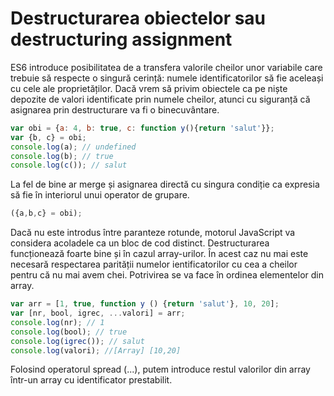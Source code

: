 # Destructurarea obiectelor sau destructuring assignment

ES6 introduce posibilitatea de a transfera valorile cheilor unor variabile care trebuie să respecte o singură cerință: numele identificatorilor să fie aceleași cu cele ale proprietăților. Dacă vrem să privim obiectele ca pe niște depozite de valori identificate prin numele cheilor, atunci cu siguranță că asignarea prin destructurare va fi o binecuvântare.

```javascript
var obi = {a: 4, b: true, c: function y(){return 'salut'}};
var {b, c} = obi;
console.log(a); // undefined
console.log(b); // true
console.log(c()); // salut
```

La fel de bine ar merge și asignarea directă cu singura condiție ca expresia să fie în interiorul unui operator de grupare.

```javascript
({a,b,c} = obi);
```

Dacă nu este introdus între paranteze rotunde, motorul JavaScript va considera acoladele ca un bloc de cod distinct.
Destructurarea funcționează foarte bine și în cazul array-urilor. În acest caz nu mai este necesară respectarea parității numelor ientificatorilor cu cea a cheilor pentru că nu mai avem chei. Potrivirea se va face în ordinea elementelor din array.

```javascript
var arr = [1, true, function y () {return 'salut'}, 10, 20];
var [nr, bool, igrec, ...valori] = arr;
console.log(nr); // 1
console.log(bool); // true
console.log(igrec()); // salut
console.log(valori); //[Array] [10,20]
```

Folosind operatorul spread (...), putem introduce restul valorilor din array într-un array cu identificator prestabilit.
